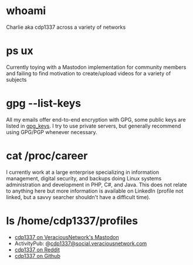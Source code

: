 # whoami

Charlie aka cdp1337 across a variety of networks

# ps ux

Currently toying with a Mastodon implementation for community members and failing to find motivation to create/upload videos for a variety of subjects

# gpg --list-keys

All my emails offer end-to-end encryption with GPG, some public keys are listed in [gpg_keys](https://github.com/cdp1337/cdp1337/tree/main/gpg_keys).  I try to use private servers, but generally recommend using GPG/PGP whenever necessary.

# cat /proc/career

I currently work at a large enterprise specializing in information management, digital security, and backups doing Linux systems administration and development in PHP, C#, and Java.  This does not relate to anything here but more information is available on LinkedIn (profile not linked, but a savvy searcher shouldn't have a difficult time).

# ls /home/cdp1337/profiles

* <a rel="me" href="https://social.veraciousnetwork.com/@cdp1337">cdp1337 on VeraciousNetwork's Mastodon</a>
* ActivityPub: @cdp1337@social.veraciousnetwork.com
* <a rel="me" href="https://www.reddit.com/user/cdp1337/">cdp1337 on Reddit</a>
* <a rel="me" href="https://github.com/cdp1337/">cdp1337 on Github</a>

